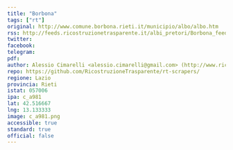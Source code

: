 ```yaml
---
title: "Borbona"
tags: ["rt"]
original: http://www.comune.borbona.rieti.it/municipio/albo/albo.htm
rss: http://feeds.ricostruzionetrasparente.it/albi_pretori/Borbona_feed.xml
twitter: 
facebook: 
telegram: 
pdf: 
author: Alessio Cimarelli <alessio.cimarelli@gmail.com> (http://www.ricostruzionetrasparente.it)
repo: https://github.com/RicostruzioneTrasparente/rt-scrapers/
regione: Lazio
provincia: Rieti
istat: 057006
ipa: c_a981
lat: 42.516667
lng: 13.133333
image: c_a981.png
accessible: true
standard: true
official: false
---
```

